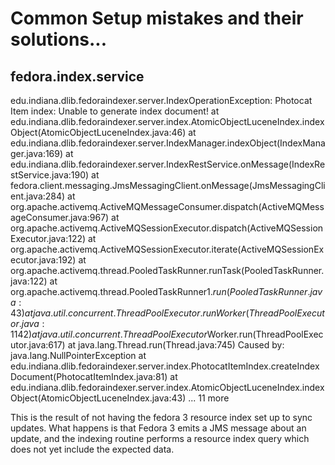 # Common Setup mistakes and their solutions...

## fedora.index.service

edu.indiana.dlib.fedoraindexer.server.IndexOperationException: Photocat Item index: Unable to generate index document!
	at edu.indiana.dlib.fedoraindexer.server.index.AtomicObjectLuceneIndex.indexObject(AtomicObjectLuceneIndex.java:46)
	at edu.indiana.dlib.fedoraindexer.server.IndexManager.indexObject(IndexManager.java:169)
	at edu.indiana.dlib.fedoraindexer.server.IndexRestService.onMessage(IndexRestService.java:190)
	at fedora.client.messaging.JmsMessagingClient.onMessage(JmsMessagingClient.java:284)
	at org.apache.activemq.ActiveMQMessageConsumer.dispatch(ActiveMQMessageConsumer.java:967)
	at org.apache.activemq.ActiveMQSessionExecutor.dispatch(ActiveMQSessionExecutor.java:122)
	at org.apache.activemq.ActiveMQSessionExecutor.iterate(ActiveMQSessionExecutor.java:192)
	at org.apache.activemq.thread.PooledTaskRunner.runTask(PooledTaskRunner.java:122)
	at org.apache.activemq.thread.PooledTaskRunner$1.run(PooledTaskRunner.java:43)
	at java.util.concurrent.ThreadPoolExecutor.runWorker(ThreadPoolExecutor.java:1142)
	at java.util.concurrent.ThreadPoolExecutor$Worker.run(ThreadPoolExecutor.java:617)
	at java.lang.Thread.run(Thread.java:745)
Caused by: java.lang.NullPointerException
	at edu.indiana.dlib.fedoraindexer.server.index.PhotocatItemIndex.createIndexDocument(PhotocatItemIndex.java:81)
	at edu.indiana.dlib.fedoraindexer.server.index.AtomicObjectLuceneIndex.indexObject(AtomicObjectLuceneIndex.java:43)
	... 11 more

This is the result of not having the fedora 3 resource index set up to sync updates.  What happens is that Fedora 3
emits a JMS message about an update, and the indexing routine performs a resource index query which does not yet
include the expected data.
